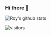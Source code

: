 ### Hi there 👋

<!--
**RoyYang0714/RoyYang0714** is a ✨ _special_ ✨ repository because its `README.md` (this file) appears on your GitHub profile.

Here are some ideas to get you started:

- 🔭 I’m currently working on ...
- 🌱 I’m currently learning ...
- 👯 I’m looking to collaborate on ...
- 🤔 I’m looking for help with ...
- 💬 Ask me about ...
- 📫 How to reach me: ...
- 😄 Pronouns: ...
- ⚡ Fun fact: ...
-->

![Roy's github stats](https://github-readme-stats.vercel.app/api?username=RoyYang0714&show_icons=true)

![visitors](https://visitor-badge.glitch.me/badge?page_id=RoyYang0714.RoyYang0714)
